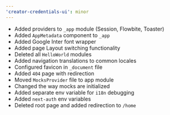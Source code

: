 ```yaml
---
'creator-credentials-ui': minor
---
```


- Added providers to `_app` module (Session, Flowbite, Toaster)
- Added `AppMetadata` component to `_app`
- Added Google Inter font wrapper
- Added page Layout switching functionality
- Deleted all `HelloWorld` modules
- Added navigation translations to common locales
- Configured favicon in `_document` file
- Added `404` page with redirection
- Moved `MocksProvider` file to app module
- Changed the way mocks are initialized
- Added separate env variable for `i18n` debugging
- Added `next-auth` env variables
- Deleted root page and added redirection to `/home`
